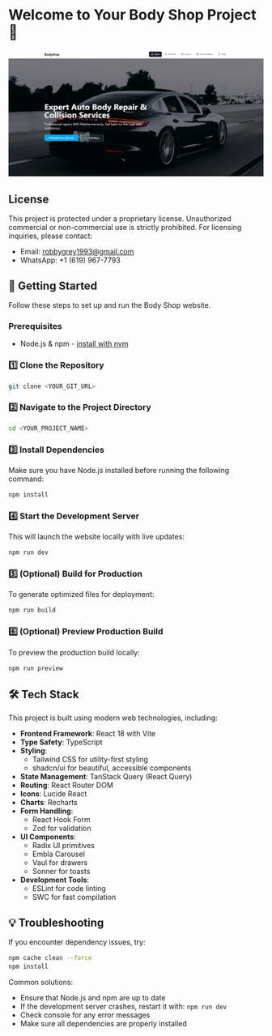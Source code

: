 # Welcome to Your Body Shop Project 💪

![Preview](public/og-image.png)

## License

This project is protected under a proprietary license. Unauthorized commercial or non-commercial use is strictly prohibited. For licensing inquiries, please contact:

- Email: robbygrey1993@gmail.com
- WhatsApp: +1 (619) 967-7793

## 🚀 Getting Started

Follow these steps to set up and run the Body Shop website.

### Prerequisites
- Node.js & npm - [install with nvm](https://github.com/nvm-sh/nvm#installing-and-updating)

### 1️⃣ Clone the Repository
```sh
git clone <YOUR_GIT_URL>
```

### 2️⃣ Navigate to the Project Directory
```sh
cd <YOUR_PROJECT_NAME>
```

### 3️⃣ Install Dependencies
Make sure you have Node.js installed before running the following command:
```sh
npm install
```

### 4️⃣ Start the Development Server
This will launch the website locally with live updates:
```sh
npm run dev
```

### 5️⃣ (Optional) Build for Production
To generate optimized files for deployment:
```sh
npm run build
```

### 6️⃣ (Optional) Preview Production Build
To preview the production build locally:
```sh
npm run preview
```

## 🛠️ Tech Stack

This project is built using modern web technologies, including:

- **Frontend Framework**: React 18 with Vite
- **Type Safety**: TypeScript
- **Styling**: 
  - Tailwind CSS for utility-first styling
  - shadcn/ui for beautiful, accessible components
- **State Management**: TanStack Query (React Query)
- **Routing**: React Router DOM
- **Icons**: Lucide React
- **Charts**: Recharts
- **Form Handling**: 
  - React Hook Form
  - Zod for validation
- **UI Components**:
  - Radix UI primitives
  - Embla Carousel
  - Vaul for drawers
  - Sonner for toasts
- **Development Tools**:
  - ESLint for code linting
  - SWC for fast compilation

## 💡 Troubleshooting

If you encounter dependency issues, try:
```sh
npm cache clean --force
npm install
```

Common solutions:
- Ensure that Node.js and npm are up to date
- If the development server crashes, restart it with: `npm run dev`
- Check console for any error messages
- Make sure all dependencies are properly installed
